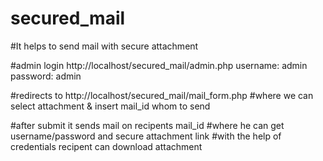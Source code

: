 # secured_mail

#It helps to send mail with secure attachment

#admin login
http://localhost/secured_mail/admin.php
username: admin
password: admin

#redirects to 
http://localhost/secured_mail/mail_form.php
#where we can select attachment & insert mail_id whom to send

#after submit it sends mail on recipents mail_id
#where he can get username/password and secure attachment link
#with the help of credentials recipent can download attachment
